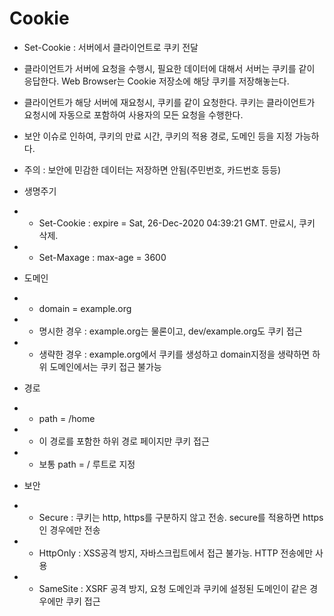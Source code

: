 Cookie
======
* Set-Cookie : 서버에서 클라이언트로 쿠키 전달
* 클라이언트가 서버에 요청을 수행시, 필요한 데이터에 대해서 서버는 쿠키를 같이 응답한다. Web Browser는 Cookie 저장소에 해당 쿠키를 저장해놓는다.
* 클라이언트가 해당 서버에 재요청시, 쿠키를 같이 요청한다. 쿠키는 클라이언트가 요청시에 자동으로 포함하여 사용자의 모든 요청을 수행한다.
* 보안 이슈로 인하여, 쿠키의 만료 시간, 쿠키의 적용 경로, 도메인 등을 지정 가능하다.
* 주의 : 보안에 민감한 데이터는 저장하면 안됨(주민번호, 카드번호 등등)

* 생명주기
* * Set-Cookie : expire = Sat, 26-Dec-2020 04:39:21 GMT. 만료시, 쿠키 삭제.
* * Set-Maxage : max-age = 3600

* 도메인
* * domain = example.org
* * 명시한 경우 : example.org는 물론이고, dev/example.org도 쿠키 접근
* * 생략한 경우 : example.org에서 쿠키를 생성하고 domain지정을 생략하면 하위 도메인에서는 쿠키 접근 불가능

* 경로
* * path = /home
* * 이 경로를 포함한 하위 경로 페이지만 쿠키 접근
* * 보통 path = / 루트로 지정

* 보안
* * Secure : 쿠키는 http, https를 구분하지 않고 전송. secure를 적용하면 https인 경우에만 전송
* * HttpOnly : XSS공격 방지, 자바스크립트에서 접근 불가능. HTTP 전송에만 사용
* * SameSite : XSRF 공격 방지, 요청 도메인과 쿠키에 설정된 도메인이 같은 경우에만 쿠키 접근
